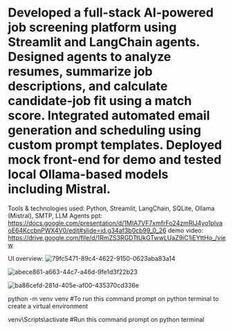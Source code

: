 # Developed a full-stack AI-powered job screening platform using Streamlit and LangChain agents. Designed agents to analyze resumes, summarize job descriptions, and calculate candidate-job fit using a match score. Integrated automated email generation and scheduling using custom prompt templates. Deployed mock front-end for demo and tested local Ollama-based models including Mistral.
Tools & technologies used: Python, Streamlit, LangChain, SQLite, Ollama (Mistral), SMTP, LLM Agents
ppt: https://docs.google.com/presentation/d/1MIA7VF7xmfrFo24zmRlJ4yo1plvaoE64KccbnPWX4V0/edit#slide=id.g34af3b0cb99_0_26
demo video: https://drive.google.com/file/d/1RmZS3RGDTtUkGTwwLUaZ9iC1iEYttHo_/view

UI overview:
![79fc5471-89c4-4622-9150-0623aba83a14](https://github.com/user-attachments/assets/f3d32021-73b8-45cb-a11e-cb0a54a0f043)

![abece861-a663-44c7-a46d-9fe1d3f22b23](https://github.com/user-attachments/assets/ad8cb038-2d8f-4c7e-bca2-83ad794d70f0)

![ba86cefd-281d-405e-af00-435370cd336e](https://github.com/user-attachments/assets/22a596b1-6110-42d5-ab06-9eee0f036987)

python -m venv venv 
#To run this command prompt on python terminal to create a virtual environment

venv\Scripts\activate 
#Run this command prompt on python terminal



